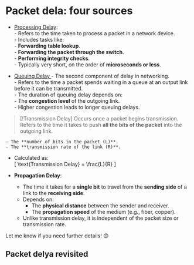 # Packet dela: four sources



- <u>Processing Delay</u>:  
	  - Refers to the time taken to process a packet in a network device.  
	  - Includes tasks like:  
	    - **Forwarding table lookup**.  
	    - **Forwarding the packet through the switch**.  
	    - **Performing integrity checks**.  
	  - Typically very short, on the order of **microseconds or less**.


- <u>Queuing Delay </u> 
	  - The second component of delay in networking.  
	  - Refers to the time a packet spends waiting in a queue at an output link before it can be transmitted.  
	  - The duration of queuing delay depends on:  
	    - The **congestion level** of the outgoing link.  
	    - Higher congestion leads to longer queuing delays.

 >[!Transmission Delay]
> Occurs once a packet begins transmission.  
> Refers to the time it takes to push **all the bits of the packet** into the outgoing link.  
 
    
    - The **number of bits in the packet (L)**.  
    - The **transmission rate of the link (R)**.  
  - Calculated as:  
    \[
    \text{Transmission Delay} = \frac{L}{R}
    \]

- **Propagation Delay**:  
  - The time it takes for a **single bit** to travel from the **sending side** of a link to the **receiving side**.  
  - Depends on:  
    - The **physical distance** between the sender and receiver.  
    - The **propagation speed** of the medium (e.g., fiber, copper).  
  - Unlike transmission delay, it is independent of the packet size or transmission rate.

Let me know if you need further details! 😊

## Packet delya revisited 